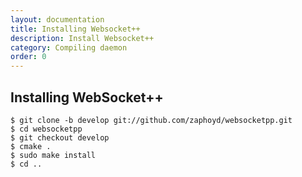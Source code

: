 ```yaml
---
layout: documentation
title: Installing Websocket++
description: Install Websocket++
category: Compiling daemon
order: 0
---
```


## Installing WebSocket++


```
$ git clone -b develop git://github.com/zaphoyd/websocketpp.git
$ cd websocketpp
$ git checkout develop
$ cmake .
$ sudo make install
$ cd ..
```